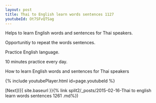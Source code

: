 ```yaml
---
layout: post
title: Thai to English learn words sentences 1127 
youtubeId: Ot7SFvQTSag
---
```

 
 
Helps to learn English words and sentences for Thai speakers.

Opportunitiy to repeat the words sentences. 

Practice English language. 
 
10 minutes practice every day. 
 
How to learn English words and sentences for Thai speakers 
 
{% include youtubePlayer.html id=page.youtubeId %}
 
 
[Next]({{ site.baseurl }}{% link  split2/_posts/2015-02-16-Thai to english learn words sentences 1261 .md%})
 
